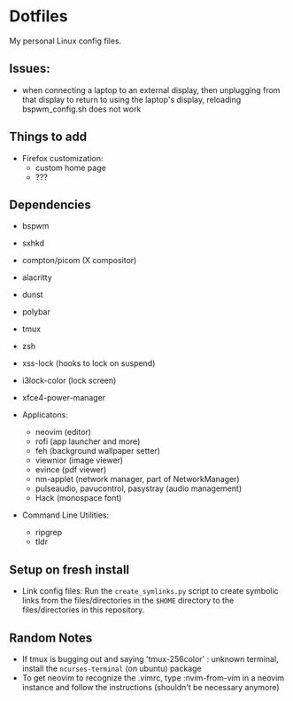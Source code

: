 # Dotfiles

My personal Linux config files.

## Issues:

- when connecting a laptop to an external display, then unplugging from that display to return to using the laptop's display, reloading bspwm_config.sh does not work

## Things to add

- Firefox customization:
    - custom home page
    - ???

## Dependencies

- bspwm
- sxhkd
- compton/picom (X compositor)
- alacritty
- dunst
- polybar
- tmux
- zsh
- xss-lock (hooks to lock on suspend)
- i3lock-color (lock screen)
- xfce4-power-manager

- Applicatons:
    - neovim (editor)
    - rofi (app launcher and more)
    - feh (background wallpaper setter)
    - viewnior (image viewer)
    - evince (pdf viewer)
    - nm-applet (network manager, part of NetworkManager)
    - pulseaudio, pavucontrol, pasystray (audio management)
    - Hack (monospace font)

- Command Line Utilities:
    - ripgrep
    - tldr

## Setup on fresh install

- Link config files: Run the `create_symlinks.py` script to create symbolic links from the files/directories in the `$HOME` directory to the files/directories in this repository.

## Random Notes

- If tmux is bugging out and saying 'tmux-256color' : unknown terminal, install the `ncurses-terminal` (on ubuntu) package
- To get neovim to recognize the .vimrc, type :nvim-from-vim in a neovim instance and follow the instructions (shouldn't be necessary anymore)
